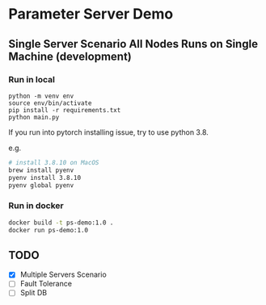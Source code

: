 # Parameter Server Demo

## Single Server Scenario All Nodes Runs on Single Machine (development)

### Run in local
```
python -m venv env
source env/bin/activate
pip install -r requirements.txt
python main.py
```

If you run into pytorch installing issue, try to use python 3.8.

e.g.

```bash
# install 3.8.10 on MacOS
brew install pyenv
pyenv install 3.8.10
pyenv global pyenv
```

### Run in docker

```bash
docker build -t ps-demo:1.0 .
docker run ps-demo:1.0
```

## TODO
- [x] Multiple Servers Scenario
- [ ] Fault Tolerance
- [ ] Split DB
